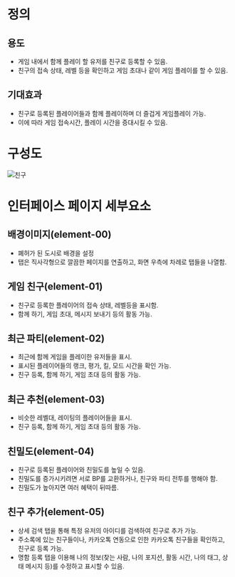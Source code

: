 # 정의
## 용도
 - 게임 내에서 함께 플레이 할 유저를 친구로 등록할 수 있음.
 - 친구의 접속 상태, 레벨 등을 확인하고 게임 초대나 같이 게임 플레이를 할 수 있음.

## 기대효과
 - 친구로 등록된 플레이어들과 함께 플레이하며 더 즐겁게 게임플레이 가능.
 - 이에 따라 게임 접속시간, 플레이 시간을 증대시킬 수 있음.

# 구성도
![친구](https://blogfiles.pstatic.net/MjAxODExMDJfMjEy/MDAxNTQxMDkwMzI4Njcw.b_StY881847xCBATUelPqg_GasAT87MXDPUAIli5kLAg.vyJQs1ZRSIL7iuD_816Y-sTYz16vTxd99MVoCuX5Pi8g.JPEG.ms9648/%EC%B9%9C%EA%B5%AC.jpg)

# 인터페이스 페이지 세부요소
## 배경이미지(element-00)
 - 폐허가 된 도시로 배경을 설정
 - 탭은 직사각형으로 깔끔한 페이지를 연출하고, 화면 우측에 차례로 탭들을 나열함.

## 게임 친구(element-01)
 - 친구로 등록한 플레이어의 접속 상태, 레벨등을 표시함.
 - 함께 하기, 게임 초대, 메시지 보내기 등의 활동 가능.

## 최근 파티(element-02)
 - 최근에 함께 게임을 플레이한 유저들을 표시.
 - 표시된 플레이어들의 랭크, 평가, 킬, 모드 시간을 확인 가능.
 - 친구 등록, 함께 하기, 게임 초대 등의 활동 가능.

## 최근 추천(element-03)
 - 비슷한 레벨대, 레이팅의 플레이어들을 표시.
 - 친구 등록, 함께 하기, 게임 초대 등의 활동 가능.

## 친밀도(element-04)
 - 친구로 등록된 플레이어와 친밀도를 높일 수 있음.
 - 친밀도를 증가시키려면 서로 BP를 교환하거나, 친구와 파티 전투를 행해야 함.
 - 친밀도가 높아지면 여러 혜택이 뒤따름.

## 친구 추가(element-05)
 - 상세 검색 탭을 통해 특정 유저의 아이디를 검색하여 친구로 추가 가능.
 - 주소록에 있는 친구들이나, 카카오톡 연동으로 인한 카카오톡 친구들을 확인하고, 친구로 등록 가능.
 - 명함 등록 탭을 이용해 나의 정보(찾는 사람, 나의 포지션, 활동 시간, 나의 태그, 상태 메시지 등)를 수정하고 표시할 수 있음.
